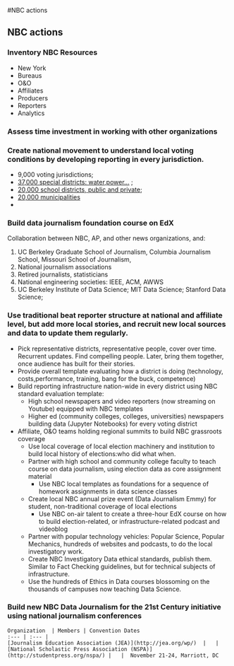 #NBC actions

## NBC actions

### Inventory NBC Resources

- New York
- Bureaus
- O&O
- Affiliates
- Producers
- Reporters
- Analytics

### Assess time investment in working with other organizations

### Create national movement to understand local voting conditions by developing reporting in every jurisdiction.

- 9,000 voting jurisdictions;
- [37,000 special districts: water,power...](https://en.wikipedia.org/wiki/Special_district_(United_States)) ;
-  [20,000 school districts, public and private](https://en.wikipedia.org/wiki/School_district);
-  [20,000 municipalities](http://www.citymayors.com/mayors/us-mayors.html)
-
### Build data journalism foundation course on EdX
  Collaboration between NBC, AP, and other news organizations, and:
  1. UC Berkeley Graduate School of Journalism, Columbia Journalism School, Missouri School of Journalism,
  2. National journalism associations
  3. Retired journalists, statisticians
  4. National engineering societies: IEEE, ACM, AWWS
  5. UC Berkeley Institute of Data Science; MIT Data Science; Stanford Data Science; 

### Use traditional beat reporter structure at national and affiliate level, but add more local stories, and recruit new local sources and data to update them regularly.
- Pick representative districts, representative people, cover over time. Recurrent updates. Find compelling people. Later, bring them together, once audience has built for their stories.
- Provide overall template evaluating how a district is doing (technology, costs,performance, training, bang for the buck, competence)
- Build reporting infrastructure nation-wide in every district using NBC standard evaluation template:
  - High school newspapers and video reporters (now streaming on Youtube) equipped with NBC templates
  - Higher ed (community colleges, colleges, universities) newspapers building data (Jupyter Notebooks) for every voting district
- Affiliate, O&O teams holding regional summits to build NBC grassroots coverage
  - Use local coverage of local election machinery and institution to build local history of elections:who did what when.
  - Partner with high school and community college faculty to teach course on data journalism, using election data as core assignment material
      - Use NBC local templates as foundations for a sequence of homework assignments in data science classes
  - Create local NBC annual prize event (Data Journalism Emmy) for student, non-traditional coverage of local elections
      - Use NBC on-air talent to create a three-hour EdX course on how to build election-related, or infrastructure-related podcast and videoblog
  - Partner with popular technology vehicles: Popular Science, Popular Mechanics, hundreds of websites and podcasts, to do the local investigatory work.
  -   Create NBC Investigatory Data ethical standards, publish them.  Similar to Fact Checking guidelines, but for technical subjects of infrastructure.
  -  Use the hundreds of Ethics in Data courses blossoming on the thousands of campuses now teaching Data Science.

### Build new NBC Data Journalism for the 21st Century initiative using national journalism conferences
    Organization  | Members | Convention Dates
    :--- | :--- |
    [Journalism Education Association (JEA)](http://jea.org/wp/)  |   |
    [National Scholastic Press Association (NSPA)](http://studentpress.org/nspa/) |   |  November 21-24, Marriott, DC

